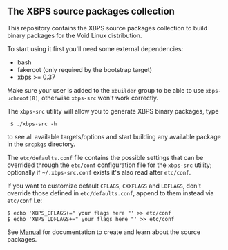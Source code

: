 ## The XBPS source packages collection

This repository contains the XBPS source packages collection to build binary packages
for the Void Linux distribution.

To start using it first you'll need some external dependencies:

- bash
- fakeroot (only required by the bootstrap target)
- xbps >= 0.37

Make sure your user is added to the `xbuilder` group to be able to use `xbps-uchroot(8)`,
otherwise `xbps-src` won't work correctly.

The `xbps-src` utility will allow you to generate XBPS binary packages, type

     $ ./xbps-src -h

to see all available targets/options and start building any available package
in the `srcpkgs` directory.

The `etc/defaults.conf` file contains the possible settings that can be overrided
through the `etc/conf` configuration file for the `xbps-src` utility; optionally if
`~/.xbps-src.conf` exists it's also read after `etc/conf`.

If you want to customize default `CFLAGS`, `CXXFLAGS` and `LDFLAGS`, don't override
those defined in `etc/defaults.conf`, append to them instead via `etc/conf` i.e:

    $ echo 'XBPS_CFLAGS+=" your flags here "' >> etc/conf
    $ echo 'XBPS_LDFLAGS+=" your flags here "' >> etc/conf

See [Manual](https://github.com/voidlinux/xbps-packages/blob/master/Manual.md)
for documentation to create and learn about the source packages.
